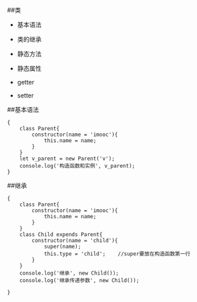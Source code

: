 ##类

- 基本语法

- 类的继承

- 静态方法

- 静态属性

- getter

- setter



##基本语法

```
{
    class Parent{
        constructor(name = 'imooc'){
            this.name = name;
        }
    }
    let v_parent = new Parent('v');
    console.log('构造函数和实例', v_parent);
}
```



##继承

```
{
    class Parent{
        constructor(name = 'imooc'){
            this.name = name;
        }
    }
    class Child expends Parent{
        constructor(name = 'child'){
            super(name);
            this.type = 'child';    //super要放在构造函数第一行
        }
    }
    console.log('继承', new Child());
    console.log('继承传递参数', new Child());

}
```



























